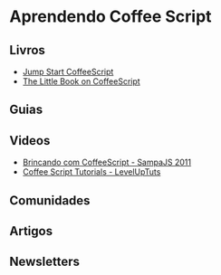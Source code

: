 # Aprendendo Coffee Script

## Livros
* [Jump Start CoffeeScript](http://shop.oreilly.com/product/9780987247827.do)
* [The Little Book on CoffeeScript](http://shop.oreilly.com/product/0636920024309.do)

## Guias

## Videos
* [Brincando com CoffeeScript - SampaJS 2011](http://www.youtube.com/watch?v=WXutMVHO0Ag)
* [Coffee Script Tutorials - LevelUpTuts](http://www.youtube.com/watch?v=pbWHx8lyNHY&list=PL399DF0B74063889F)

## Comunidades

## Artigos

## Newsletters
